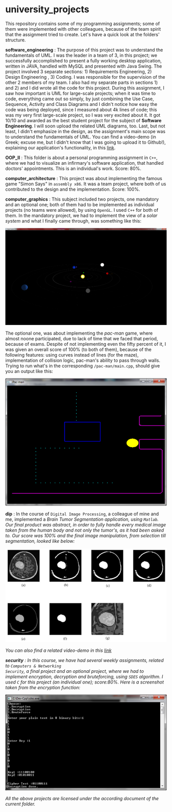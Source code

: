 university_projects
===================
This repository contains some of my programming assignments; some of them were implemented with other colleagues, because of the team spirit that the assignment tried to create. Let's have a quick look at the folders' structure.

<b>software_engineering</b> : The purpose of this project was to understand the fundamentals of UML. I was the leader in a team of 3, in this project; we successfully accomplished to present a fully working desktop application, written in JAVA, handled with MySQL and presented with Java Swing. The project involved 3 separate sections: 1) Requirements Engineering, 2) Design Engineering , 3) Coding. I was responsible for the supervision of the other 2 members of my team. I also had my separate parts in sections 1) and 2) and I did wrote all the code for this project. During this assignment, I saw how important is UML for large-scale projects; when it was time to code, everything came out so simply, by just combining the Use Case, Sequence, Activity and Class Diagrams and I didn't notice how easy the code was being deployed, since I measured about 4k lines of code; this was my very first large-scale project, so I was very excited about it. It got 10/10 and awarded as the best student project for the subject of <b>Software Engineering</b>. I will soon upload the related UML diagrams, too. Last, but not least, I didn't emphasize in the design, as the assignment's main scope was to understand the fundamentals of UML. You can find a video-demo (in Greek; excuse me, but I didn't know that I was going to upload it to Github!), explaining our application's functionality, in this <a href="https://drive.google.com/file/d/0BwF392wdixcxRUtpNk80OXpzVjA/edit?usp=sharing">link</a>. 

<b>OOP_II</b> : This folder is about a personal programming assignment in <code>C++</code>, where we had to visualize an infirmary's software application, that handled doctors' appointments. This is an individual's work. Score: 80%.

<b>computer_architecture</b> : This project was about implementing the famous game "Simon Says" in <code>assembly x86</code>. It was a team project, where both of us contributed to the design and the implementation. Score: 100%.

<b>computer_graphics</b> : This subject included two projects, one mandatory and an optional one; both of them had to be implemented as individual projects (no teams were allowed), by using <code>OpenGL</code>. I used <code>C++</code> for both of them. In the mandatory project, we had to implement the view of a <i>solar system</i> and what I finally came through, was something like this:

![solarsystem](/_images/solar_system2.jpg "big_photo")

The optional one, was about implementing the <i>pac-man</i> game, where almost noone participated, due to lack of time that we faced that period, because of exams. Despite of not implementing even the fifty percent of it, I was given an overall score of 100% (to both of them), because of the following features: using curves instead of lines (for the maze), implementation of collision logic, pac-man's ability to pass through walls. Trying to run what's in the corresponding <code>/pac-man/main.cpp</code>, should give you an output like this:

![pacman](/_images/pac-man.jpg)

<b>dip</b> : In the course of <code>Digital Image Processing</code>, a colleague of mine and me, implemented a <i>Brain Tumor Segmentation</code> application, using <code>Matlab</code>. Our final product was abstract, in order to fully handle every medical image taken from the human body and not only the tumor's, as it had been asked to. Our score was 100% and the final image manipulation, from selection till segmentation, looked like below:

![brain](/_images/brain_tumor_segmentaion.jpg)

You can also find a related video-demo in this <a href="https://drive.google.com/file/d/0BwF392wdixcxcFoyU2VzNjRnbWc/edit?usp=sharing">link</a>

<b>security</b> : In this course, we have had several weekly assignments, related to <code>Computers & Networking Security</code>, a final project and an optional project, where we had to implement <i>encryption</i>, <i>decryption</i> and <i>bruteforcing</i>, using <code>SDES</code> algorithm. I used <code>C</code> for this project (an individual one); score:80%. Here is a screenshot taken from the encryption function:

![sdes](/_images/sdes_encryption.jpg)

<i>All the above projects are licensed under the according document of the current folder.</i>
